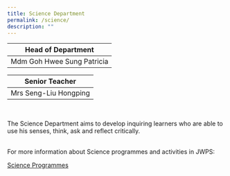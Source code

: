 ```yaml
---
title: Science Department
permalink: /science/
description: ""
---
```


| Head of Department |
| --- |
| Mdm Goh Hwee Sung Patricia |<br>

  

| Senior Teacher |
| --- |
| Mrs Seng-Liu Hongping

<br>

The Science Department aims to develop inquiring learners who are able to use his senses, think, ask and reflect critically.  

<br>
For more information about Science programmes and activities in JWPS:

[Science Programmes](/SCprogram)